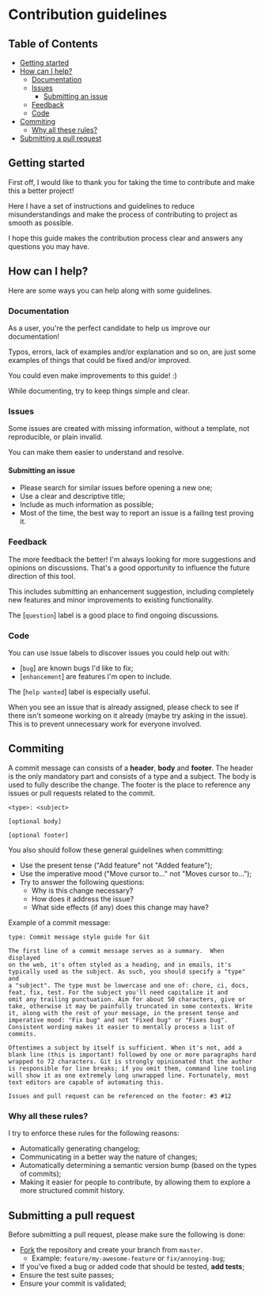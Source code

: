 # Contribution guidelines

## Table of Contents

- [Getting started](#getting-started)
- [How can I help?](#how-can-i-help)
  - [Documentation](#documentation)
  - [Issues](#issues)
    - [Submitting an issue](#submitting-an-issue)
  - [Feedback](#feedback)
  - [Code](#code)    
- [Commiting](#commiting)
  - [Why all these rules?](#why-all-these-rules)
- [Submitting a pull request](#submitting-a-pull-request)

## Getting started

First off, I would like to thank you for taking the time to contribute and make this a better project!

Here I have a set of instructions and guidelines to reduce misunderstandings and make the process of contributing to project as smooth as possible.

I hope this guide makes the contribution process clear and answers any questions you may have.

## How can I help?

Here are some ways you can help along with some guidelines.

### Documentation

As a user, you're the perfect candidate to help us improve our documentation!

Typos, errors, lack of examples and/or explanation and so on, are just some examples of things that could be fixed and/or improved.

You could even make improvements to this guide! :)

While documenting, try to keep things simple and clear.

### Issues

Some issues are created with missing information, without a template, not reproducible, or plain
invalid.

You can make them easier to understand and resolve.

#### Submitting an issue

- Please search for similar issues before opening a new one;
- Use a clear and descriptive title;
- Include as much information as possible;
- Most of the time, the best way to report an issue is a failing test proving it.

### Feedback

The more feedback the better! I'm always looking for more suggestions and opinions on discussions. That's a good opportunity to influence the future direction of this tool.

This includes submitting an enhancement suggestion, including completely new features and minor improvements to existing functionality.

The [`question`] label is a good place to find ongoing discussions.

### Code

You can use issue labels to discover issues you could help out with:

- [`bug`] are known bugs I'd like to fix;
- [`enhancement`] are features I'm open to include.

The [`help wanted`] label is especially useful.

When you see an issue that is already assigned, please check to see if there isn't someone working on it already (maybe try asking in the issue). This is to prevent unnecessary work for everyone involved.

## Commiting

A commit message can consists of a **header**, **body** and **footer**. The header is the only mandatory part and consists of a type and a subject. The body is used to fully describe the change. The footer is the place to reference any issues or pull requests related to the commit.

```
<type>: <subject>

[optional body]

[optional footer]
```

You also should follow these general guidelines when committing:

- Use the present tense ("Add feature" not "Added feature");
- Use the imperative mood ("Move cursor to..." not "Moves cursor to...");
- Try to answer the following questions:
  - Why is this change necessary?
  - How does it address the issue?
  - What side effects (if any) does this change may have?

Example of a commit message:

```
type: Commit message style guide for Git

The first line of a commit message serves as a summary.  When displayed
on the web, it's often styled as a heading, and in emails, it's
typically used as the subject. As such, you should specify a "type" and
a "subject". The type must be lowercase and one of: chore, ci, docs,
feat, fix, test. For the subject you'll need capitalize it and
omit any trailing punctuation. Aim for about 50 characters, give or
take, otherwise it may be painfully truncated in some contexts. Write
it, along with the rest of your message, in the present tense and
imperative mood: "Fix bug" and not "Fixed bug" or "Fixes bug".
Consistent wording makes it easier to mentally process a list of
commits.

Oftentimes a subject by itself is sufficient. When it's not, add a
blank line (this is important) followed by one or more paragraphs hard
wrapped to 72 characters. Git is strongly opinionated that the author
is responsible for line breaks; if you omit them, command line tooling
will show it as one extremely long unwrapped line. Fortunately, most
text editors are capable of automating this.

Issues and pull request can be referenced on the footer: #3 #12
```

### Why all these rules?

I try to enforce these rules for the following reasons:

- Automatically generating changelog;
- Communicating in a better way the nature of changes;
- Automatically determining a semantic version bump (based on the types of commits);
- Making it easier for people to contribute, by allowing them to explore a more structured commit history.

## Submitting a pull request

Before submitting a pull request, please make sure the following is done:

- [Fork](https://help.github.com/en/articles/fork-a-repo) the repository and create your branch from `master`.
  - Example: `feature/my-awesome-feature` or `fix/annoying-bug`;
- If you’ve fixed a bug or added code that should be tested, **add tests**;
- Ensure the test suite passes;
- Ensure your commit is validated;
